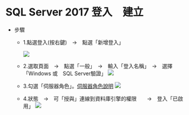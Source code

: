 <h1>SQL Server 2017 登入　建立</h1>

*   步驟

    * 1.點選登入(按右鍵)　→　點選「新增登入」
    
      ![](https://yijinwu1.github.io/SQL/images/role2.PNG)
      
    * 2.選取頁面　→　點選「一般」　→　輸入「登入名稱」　→　選擇「Windows 或　SQL Server驗證」
    ![](https://yijinwu1.github.io/SQL/images/role3.PNG)
    
    * 3.勾選「伺服器角色」。<a href="https://docs.microsoft.com/zh-tw/sql/relational-databases/security/authentication-access/server-level-roles?view=sql-server-ver15" target="_black">伺服器角色說明</a>
    ![](https://yijinwu1.github.io/SQL/images/role4.PNG)
    
    * 4.狀態　→　可「授與」連線到資料庫引擎的權限　　→　登入「已啟用」
    ![](https://yijinwu1.github.io/SQL/images/role6.PNG)  
  
